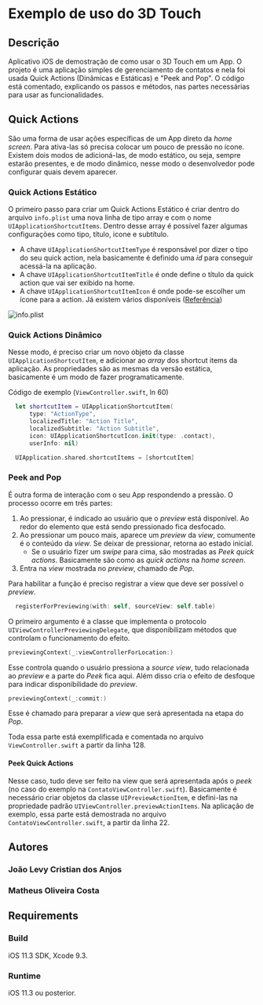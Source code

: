 #  Exemplo de uso do 3D Touch

## Descrição
Aplicativo iOS de demostração de como usar o 3D Touch em um App. O projeto é uma aplicação simples de gerenciamento de contatos e nela foi usada Quick Actions (Dinâmicas e Estáticas) e "Peek and Pop". O código está comentado, explicando os passos e métodos, nas partes necessárias para usar as funcionalidades.


## Quick Actions

São uma forma de usar ações específicas de um App direto da *home screen*. Para ativa-las só precisa colocar um pouco de pressão no ícone. Existem dois modos de adicioná-las, de modo estático, ou seja, sempre estarão presentes, e de modo dinâmico, nesse modo o desenvolvedor pode configurar quais devem aparecer.

### Quick Actions Estático

O primeiro passo para criar um Quick Actions Estático é criar dentro do arquivo `info.plist` uma nova linha de tipo array e com o nome `UIApplicationShortcutItems`. Dentro desse array é possível fazer algumas configurações como tipo, título, icone e subtítulo.

- A chave `UIApplicationShortcutItemType` é responsável por dizer o tipo do seu quick action, nela basicamente é definido uma *id* para conseguir acessá-la na aplicação.
- A chave `UIApplicationShortcutItemTitle` é onde define o título da quick action que vai ser exibido na home.
- A chave `UIApplicationShortcutItemIcon` é onde pode-se escolher um ícone para a action. Já existem vários disponíveis ([Referência](https://developer.apple.com/documentation/uikit/uiapplicationshortcuticon/icontype))

![info.plist](https://raw.githubusercontent.com/LevyCristian/3D-Touch---Lista-de-Contatos/master/screem%20form%20info-plist.png)

### Quick Actions Dinâmico

Nesse modo, é preciso criar um novo objeto da classe `UIApplicationShortcutItem`, e adicionar ao *array* dos shortcut items da aplicação. As propriedades são as mesmas da versão estática, basicamente é um modo de fazer programaticamente.

Código de exemplo (`ViewController.swift`, ln 60)
````swift
  let shortcutItem = UIApplicationShortcutItem(
      type: "ActionType",
      localizedTitle: "Action Title",
      localizedSubtitle: "Action Subtitle",
      icon: UIApplicationShortcutIcon.init(type: .contact),
      userInfo: nil)

  UIApplication.shared.shortcutItems = [shortcutItem]
````

### Peek and Pop

É outra forma de interação com o seu App respondendo a pressão. O processo ocorre em três partes:
1. Ao pressionar, é indicado ao usuário que o *preview* está disponível. Ao redor do elemento que está sendo pressionado fica desfocado.
2. Ao pressionar um pouco mais, aparece um *preview* da *view*, comumente é o conteúdo da *view*. Se deixar de pressionar, retorna ao estado inicial.
    - Se o usuário fizer um *swipe* para cima, são mostradas as *Peek quick actions*. Basicamente são como as *quick actions* na *home screen*.
3. Entra na *view* mostrada no *preview*, chamado de *Pop*.

Para habilitar a função é preciso registrar a view que deve ser possível o *preview*.
````swift
  registerForPreviewing(with: self, sourceView: self.table)
````
O primeiro argumento é a classe que implementa o protocolo `UIViewControllerPreviewingDelegate`, que disponibilizam métodos que controlam o funcionamento do efeito.
````swift
previewingContext(_:viewControllerForLocation:)
````
Esse controla quando o usuário pressiona a *source view*, tudo relacionada ao *preview* e a parte do *Peek* fica aqui. Além disso cria o efeito de desfoque para indicar disponibilidade do *preview*.

````swift
previewingContext(_:commit:)
````
Esse é chamado para preparar a *view* que será apresentada na etapa do *Pop*.

Toda essa parte está exemplificada e comentada no arquivo `ViewController.swift` a partir da linha 128.

#### Peek Quick Actions

Nesse caso, tudo deve ser feito na view que será apresentada após o *peek* (no caso do exemplo na `ContatoViewController.swift`). Basicamente é necessário criar objetos da classe `UIPreviewActionItem`, e defini-las na propriedade padrão `UIViewController.previewActionItems`. Na aplicação de exemplo, essa parte está demostrada no arquivo `ContatoViewController.swift`, a partir da linha 22.

## Autores

### João Levy Cristian dos Anjos
### Matheus Oliveira Costa

## Requirements

### Build

iOS 11.3 SDK, Xcode 9.3.

### Runtime

iOS 11.3 ou posterior.
